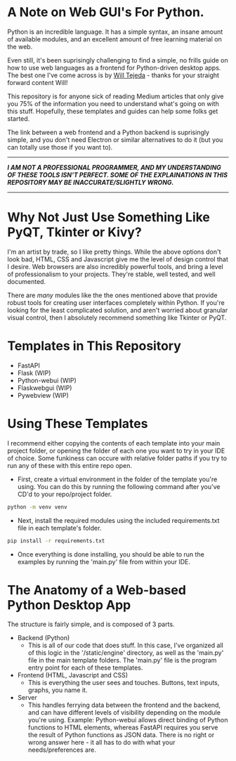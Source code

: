 # A Note on Web GUI's For Python.
Python is an incredible language. It has a simple syntax, an insane amount of available modules, and an excellent amount of free learning material on the web. 

Even still, it's been suprisingly challenging to find a simple, no frills guide on how to use web languages as a frontend for Python-driven desktop apps. The best one I've come across is by [Will Tejeda](https://www.youtube.com/watch?v=5HSz9EVEstI&t=465s&ab_channel=WillTejeda) - thanks for your straight forward content Will!

This repository is for anyone sick of reading Medium articles that only give you 75% of the information you need to understand what's going on with this stuff. Hopefully, these templates and guides can help some folks get started. 

The link between a web frontend and a Python backend is suprisingly simple, and you don't need Electron or similar alternatives to do it (but you can totally use those if you want to).

___
***I AM NOT A PROFESSIONAL PROGRAMMER, AND MY UNDERSTANDING OF THESE TOOLS ISN'T PERFECT. SOME OF THE EXPLAINATIONS IN THIS REPOSITORY MAY BE INACCURATE/SLIGHTLY WRONG.***
___

# Why Not Just Use Something Like PyQT, Tkinter or Kivy?

I'm an artist by trade, so I like pretty things. While the above options don't look bad, HTML, CSS and Javascript give me the level of design control that I desire. Web browsers are also incredibly powerful tools, and bring a level of professionalism to your projects. They're stable, well tested, and well documented.

There are *many* modules like the the ones mentioned above that provide robust tools for creating user interfaces completely within Python. If you're looking for the least complicated solution, and aren't worried about granular visual control, then I absolutely recommend something like Tkinter or PyQT.

# Templates in This Repository
- FastAPI
- Flask (WIP)
- Python-webui (WIP)
- Flaskwebgui (WIP)
- Pywebview (WIP)

# Using These Templates
I recommend either copying the contents of each template into your main project folder, or opening the folder of each one you want to try in your IDE of choice. Some funkiness can occure with relative folder paths if you try to run any of these with this entire repo open.
- First, create a virtual environment in the folder of the template you're using. You can do this by running the following command after you've CD'd to your repo/project folder.
```bash
python -m venv venv
```
- Next, install the required modules using the included requirements.txt file in each template's folder. 
```bash
pip install -r requirements.txt
```
- Once everything is done installing, you should be able to run the examples by running the 'main.py' file from within your IDE.


# The Anatomy of a Web-based Python Desktop App
The structure is fairly simple, and is composed of 3 parts.
- Backend (Python)
    - This is all of our code that does stuff. In this case, I've organized all of this logic in the '/static/engine' directory, as well as the 'main.py' file in the main template folders. The 'main.py' file is the program entry point for each of these templates.
- Frontend (HTML, Javascript and CSS)
    - This is everything the user sees and touches. Buttons, text inputs, graphs, you name it.
- Server
    - This handles ferrying data between the frontend and the backend, and can have different levels of visibility depending on the module you're using. Example: Python-webui allows direct binding of Python functions to HTML elements, whereas FastAPI requires you serve the result of Python functions as JSON data. There is no right or wrong answer here - it all has to do with what your needs/preferences are.